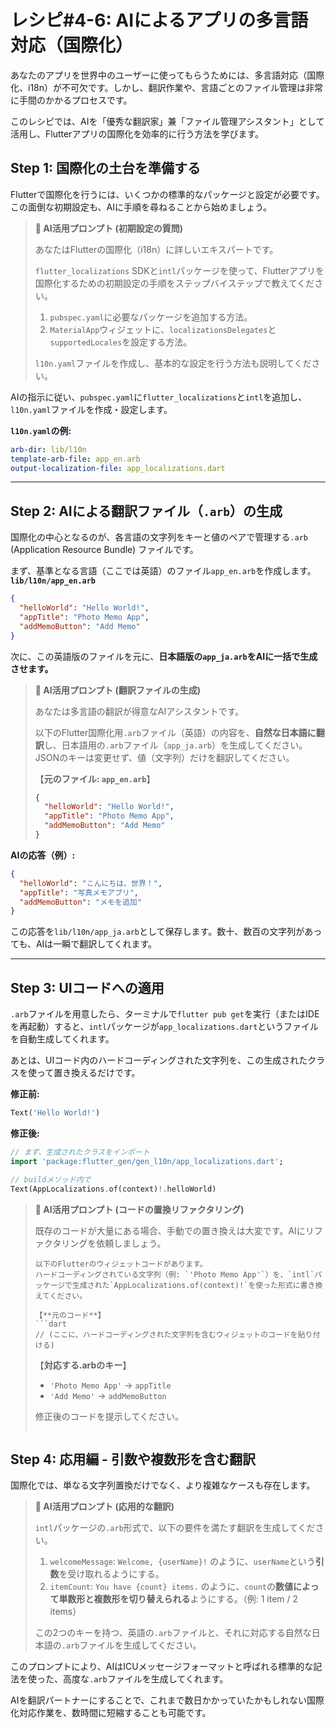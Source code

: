 # レシピ#4-6: AIによるアプリの多言語対応（国際化）

あなたのアプリを世界中のユーザーに使ってもらうためには、多言語対応（国際化、i18n）が不可欠です。しかし、翻訳作業や、言語ごとのファイル管理は非常に手間のかかるプロセスです。

このレシピでは、AIを「優秀な翻訳家」兼「ファイル管理アシスタント」として活用し、Flutterアプリの国際化を効率的に行う方法を学びます。

## Step 1: 国際化の土台を準備する

Flutterで国際化を行うには、いくつかの標準的なパッケージと設定が必要です。この面倒な初期設定も、AIに手順を尋ねることから始めましょう。

> **🤖 AI活用プロンプト (初期設定の質問)**
>
> あなたはFlutterの国際化（i18n）に詳しいエキスパートです。
>
> `flutter_localizations` SDKと`intl`パッケージを使って、Flutterアプリを国際化するための初期設定の手順をステップバイステップで教えてください。
>
> 1. `pubspec.yaml`に必要なパッケージを追加する方法。
> 2. `MaterialApp`ウィジェットに、`localizationsDelegates`と`supportedLocales`を設定する方法。
>
> `l10n.yaml`ファイルを作成し、基本的な設定を行う方法も説明してください。

AIの指示に従い、`pubspec.yaml`に`flutter_localizations`と`intl`を追加し、`l10n.yaml`ファイルを作成・設定します。

**`l10n.yaml`の例:**
```yaml
arb-dir: lib/l10n
template-arb-file: app_en.arb
output-localization-file: app_localizations.dart
```

---

## Step 2: AIによる翻訳ファイル（`.arb`）の生成

国際化の中心となるのが、各言語の文字列をキーと値のペアで管理する`.arb` (Application Resource Bundle) ファイルです。

まず、基準となる言語（ここでは英語）のファイル`app_en.arb`を作成します。
**`lib/l10n/app_en.arb`**
```json
{
  "helloWorld": "Hello World!",
  "appTitle": "Photo Memo App",
  "addMemoButton": "Add Memo"
}
```

次に、この英語版のファイルを元に、**日本語版の`app_ja.arb`をAIに一括で生成させます。**

> **🤖 AI活用プロンプト (翻訳ファイルの生成)**
>
> あなたは多言語の翻訳が得意なAIアシスタントです。
>
> 以下のFlutter国際化用`.arb`ファイル（英語）の内容を、**自然な日本語に翻訳**し、日本語用の`.arb`ファイル（`app_ja.arb`）を生成してください。
> JSONのキーは変更せず、値（文字列）だけを翻訳してください。
>
> 【**元のファイル: `app_en.arb`**】
> ```json
> {
>   "helloWorld": "Hello World!",
>   "appTitle": "Photo Memo App",
>   "addMemoButton": "Add Memo"
> }
> ```

**AIの応答（例）:**
```json
{
  "helloWorld": "こんにちは、世界！",
  "appTitle": "写真メモアプリ",
  "addMemoButton": "メモを追加"
}
```
この応答を`lib/l10n/app_ja.arb`として保存します。数十、数百の文字列があっても、AIは一瞬で翻訳してくれます。

---

## Step 3: UIコードへの適用

`.arb`ファイルを用意したら、ターミナルで`flutter pub get`を実行（またはIDEを再起動）すると、`intl`パッケージが`app_localizations.dart`というファイルを自動生成してくれます。

あとは、UIコード内のハードコーディングされた文字列を、この生成されたクラスを使って置き換えるだけです。

**修正前:**
```dart
Text('Hello World!')
```

**修正後:**
```dart
// まず、生成されたクラスをインポート
import 'package:flutter_gen/gen_l10n/app_localizations.dart';

// buildメソッド内で
Text(AppLocalizations.of(context)!.helloWorld)
```

> **🤖 AI活用プロンプト (コードの置換リファクタリング)**
>
> 既存のコードが大量にある場合、手動での置き換えは大変です。AIにリファクタリングを依頼しましょう。
> ```
> 以下のFlutterのウィジェットコードがあります。
> ハードコーディングされている文字列（例: `'Photo Memo App'`）を、`intl`パッケージで生成された`AppLocalizations.of(context)!`を使った形式に書き換えてください。
>
> 【**元のコード**】
> ```dart
> // (ここに、ハードコーディングされた文字列を含むウィジェットのコードを貼り付ける)
> ```
>
> 【**対応する.arbのキー**】
> - `'Photo Memo App'` -> `appTitle`
> - `'Add Memo'` -> `addMemoButton`
>
> 修正後のコードを提示してください。
> ```

## Step 4: 応用編 - 引数や複数形を含む翻訳

国際化では、単なる文字列置換だけでなく、より複雑なケースも存在します。

> **🤖 AI活用プロンプト (応用的な翻訳)**
>
> `intl`パッケージの`.arb`形式で、以下の要件を満たす翻訳を生成してください。
>
> 1.  `welcomeMessage`: `Welcome, {userName}!` のように、`userName`という**引数**を受け取れるようにする。
> 2.  `itemCount`: `You have {count} items.` のように、`count`の**数値によって単数形と複数形を切り替えられる**ようにする。（例: 1 item / 2 items）
>
> この2つのキーを持つ、英語の`.arb`ファイルと、それに対応する自然な日本語の`.arb`ファイルを生成してください。

このプロンプトにより、AIはICUメッセージフォーマットと呼ばれる標準的な記法を使った、高度な`.arb`ファイルを生成してくれます。

AIを翻訳パートナーにすることで、これまで数日かかっていたかもしれない国際化対応作業を、数時間に短縮することも可能です。
